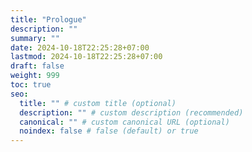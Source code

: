 ```yaml
---
title: "Prologue"
description: ""
summary: ""
date: 2024-10-18T22:25:28+07:00
lastmod: 2024-10-18T22:25:28+07:00
draft: false
weight: 999
toc: true
seo:
  title: "" # custom title (optional)
  description: "" # custom description (recommended)
  canonical: "" # custom canonical URL (optional)
  noindex: false # false (default) or true
---
```

